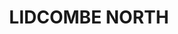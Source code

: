 ---
lastmod: '2025-04-06T06:05:20+00:00'
latitude: -33.872483
layout: suburb
longitude: 151.044768
postcode: '2141'
state: NSW
title: LIDCOMBE NORTH
url: /nsw/lidcombe-north/
---